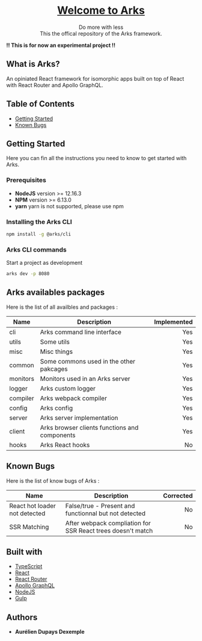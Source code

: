 <h1 align="center">
  <a href="https://www.arks.io">Welcome to Arks</a>
</h1>

<p align="center">
    Do more with less<br />
    This the offical repository of the Arks framework.
</p>

**!! This is for now an experimental project !!**

## What is Arks?
An opiniated React framework for isomorphic apps built on top of React with React Router and Apollo GraphQL.

## Table of Contents

- [Getting Started](#getting-started)
- [Known Bugs](known-bugs)

## Getting Started
Here you can fin all the instructions you need to know to get started with Arks.

### Prerequisites

*  **NodeJS** version >= 12.16.3
*  **NPM** version >= 6.13.0
*  **yarn** yarn is not supported, please use npm

### Installing the Arks CLI

```bash
npm install -g @arks/cli
```

### Arks CLI commands

Start a project as development
```bash
arks dev -p 8080
```

## Arks availables packages
Here is the list of all availbles and packages :

| Name                            | Description                                                 | Implemented    |
| ------------------------------- | ----------------------------------------------------------- | -------------: |
| cli                             | Arks command line interface                                 | Yes            |
| utils                           | Some utils                                                  | Yes            |
| misc                            | Misc things                                                 | Yes            |
| common                          | Some commons used in the other pakcages                     | Yes            |
| monitors                        | Monitors used in an Arks server                             | Yes            |
| logger                          | Arks custom logger                                          | Yes            |
| compiler                        | Arks webpack compiler                                       | Yes            |
| config                          | Arks config                                                 | Yes            |
| server                          | Arks server implementation                                  | Yes            |
| client                          | Arks browser clients functions and components               | Yes            |
| hooks                           | Arks React hooks                                            | No             |


## Known Bugs
Here is the list of know bugs of Arks :

| Name                            | Description                                                 | Corrected    |
| ------------------------------- | ----------------------------------------------------------- | -----------: |
| React hot loader not detected   | False/true - Present and functionnal but not detected       | No           |
| SSR Matching                    | After webpack compliation for SSR React trees doesn't match | No           |

## Built with

* [TypeScript](https://www.typescriptlang.org/)
* [React](https://reactjs.org/)
* [React Router](https://reacttraining.com/react-router/web/guides/quick-start)
* [Apollo GraphQL](https://www.apollographql.com/)
* [NodeJS](https://nodejs.org/en/)
* [Gulp](https://gulpjs.com/)

## Authors

* **Aurélien Dupays Dexemple**